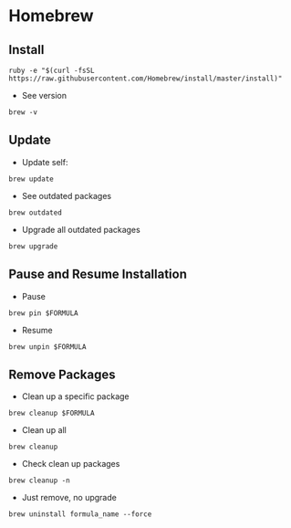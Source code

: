 # Homebrew

## Install
```
ruby -e "$(curl -fsSL https://raw.githubusercontent.com/Homebrew/install/master/install)"
```
- See version
```
brew -v
```

## Update
- Update self:
```
brew update
```
- See outdated packages
```
brew outdated
```
- Upgrade all outdated packages
```
brew upgrade
```

## Pause and Resume Installation
- Pause
```
brew pin $FORMULA
```
- Resume
```
brew unpin $FORMULA
```

## Remove Packages
- Clean up a specific package
```
brew cleanup $FORMULA
```
- Clean up all
```
brew cleanup
```
- Check clean up packages
```
brew cleanup -n
```
- Just remove, no upgrade
```
brew uninstall formula_name --force
```